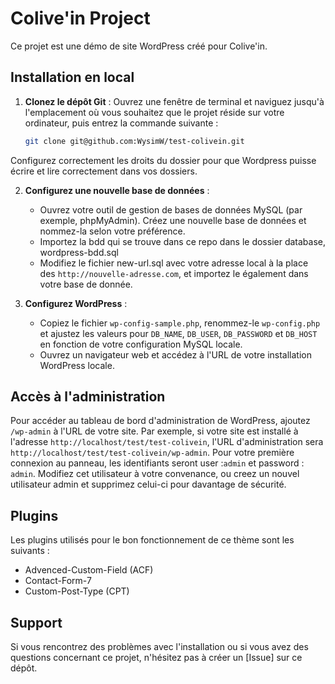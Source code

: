 # Colive'in Project

Ce projet est une démo de site WordPress créé pour Colive'in.

## Installation en local

1. **Clonez le dépôt Git** : Ouvrez une fenêtre de terminal et naviguez jusqu'à l'emplacement où vous souhaitez que le projet réside sur votre ordinateur, puis entrez la commande suivante :

    ```bash
    git clone git@github.com:WysimW/test-colivein.git
    ```

Configurez correctement les droits du dossier pour que Wordpress puisse écrire et lire correctement dans vos dossiers.

2. **Configurez une nouvelle base de données** : 
   - Ouvrez votre outil de gestion de bases de données MySQL (par exemple, phpMyAdmin). Créez une nouvelle base de données et nommez-la selon votre préférence.
   - Importez la bdd qui se trouve dans ce repo dans le dossier database, wordpress-bdd.sql
   - Modifiez le fichier new-url.sql avec votre adresse local à la place des `http://nouvelle-adresse.com`, et importez le également dans votre base de donnée.

3. **Configurez WordPress** :
   - Copiez le fichier `wp-config-sample.php`, renommez-le `wp-config.php` et ajustez les valeurs pour `DB_NAME`, `DB_USER`, `DB_PASSWORD` et `DB_HOST` en fonction de votre configuration MySQL locale.
   - Ouvrez un navigateur web et accédez à l'URL de votre installation WordPress locale.


## Accès à l'administration

Pour accéder au tableau de bord d'administration de WordPress, ajoutez `/wp-admin` à l'URL de votre site. Par exemple, si votre site est installé à l'adresse `http://localhost/test/test-colivein`, l'URL d'administration sera `http://localhost/test/test-colivein/wp-admin`.
Pour votre première connexion au panneau, les identifiants seront user :`admin` et password : `admin`. Modifiez cet utilisateur à votre convenance, ou creez un nouvel utilisateur admin et supprimez celui-ci pour davantage de sécurité.


## Plugins

Les plugins utilisés pour le bon fonctionnement de ce thème sont les suivants :

- Advenced-Custom-Field (ACF)
- Contact-Form-7
- Custom-Post-Type (CPT)

## Support

Si vous rencontrez des problèmes avec l'installation ou si vous avez des questions concernant ce projet, n'hésitez pas à créer un [Issue] sur ce dépôt.
